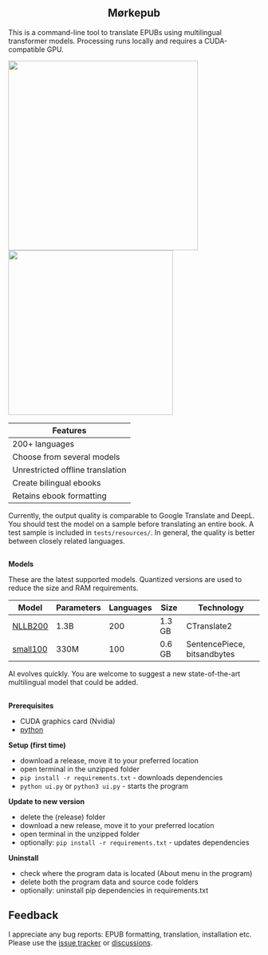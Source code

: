 <h2 align="center">Mørkepub</h2>

This is a command-line tool to translate EPUBs using multilingual transformer models.
Processing runs locally and requires a CUDA-compatible GPU.

<img src="https://github.com/user-attachments/assets/dadf0c1e-72cd-48ac-bdc0-cf44ff625080" width="380px"/>

<img src="https://github.com/user-attachments/assets/70fb0e42-238e-457f-9cae-491101213a4e" width="330px"/>

| Features  |
| ------------- |
| 200+ languages  |
| Choose from several models |
| Unrestricted offline translation  |
| Create bilingual ebooks  |
| Retains ebook formatting |

Currently, the output quality is comparable to Google Translate and DeepL.
You should test the model on a sample before translating an entire book.
A test sample is included in `tests/resources/`. 
In general, the quality is better between closely related languages.

##

**Models**

These are the latest supported models. Quantized versions are used to reduce the size and RAM requirements.

| Model  | Parameters | Languages | Size | Technology |
| -------------|-------------|-------------|-------------|-------------|
| [NLLB200](https://huggingface.co/facebook/nllb-200-distilled-1.3B)  | 1.3B | 200 | 1.3 GB |  CTranslate2
| [small100](https://huggingface.co/alirezamsh/small100) | 330M | 100 | 0.6 GB | SentencePiece, bitsandbytes

AI evolves quickly. You are welcome to suggest a new state-of-the-art multilingual model that could be added.

##

**Prerequisites**
- CUDA graphics card (Nvidia)
- [python](https://www.python.org/downloads/)

**Setup (first time)**
- download a release, move it to your preferred location
- open terminal in the unzipped folder
- `pip install -r requirements.txt` - downloads dependencies
- `python ui.py` or `python3 ui.py` - starts the program

**Update to new version**
- delete the (release) folder
- download a new release, move it to your preferred location
- open terminal in the unzipped folder
- optionally: `pip install -r requirements.txt` - updates dependencies

**Uninstall**
- check where the program data is located (About menu in the program)
- delete both the program data and source code folders
- optionally: uninstall pip dependencies in requirements.txt

## Feedback

I appreciate any bug reports: EPUB formatting, translation, installation etc.
Please use the [issue tracker](https://github.com/BLCK-B/Moerkepub/issues) or [discussions](https://github.com/BLCK-B/Moerkepub/discussions).

